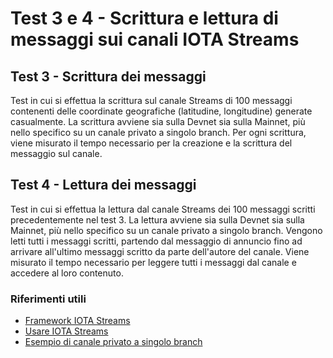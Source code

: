 # Test 3 e 4 - Scrittura e lettura di messaggi sui canali IOTA Streams

## Test 3 - Scrittura dei messaggi
Test in cui si effettua la scrittura sul canale Streams di 100 messaggi contenenti delle coordinate geografiche (latitudine, longitudine) generate casualmente. La scrittura avviene sia sulla Devnet sia sulla Mainnet, più nello specifico su un canale privato a singolo branch. Per ogni scrittura, viene misurato il tempo necessario per la creazione e la scrittura del messaggio sul canale.

## Test 4 - Lettura dei messaggi
Test in cui si effettua la lettura dal canale Streams dei 100 messaggi scritti precedentemente nel test 3. La lettura avviene sia sulla Devnet sia sulla Mainnet, più nello specifico su un canale privato a singolo branch. Vengono letti tutti i messaggi scritti, partendo dal messaggio di annuncio fino ad arrivare all'ultimo messaggi scritto da parte dell'autore del canale. Viene misurato il tempo necessario per leggere tutti i messaggi dal canale e accedere al loro contenuto.

### Riferimenti utili
- [Framework IOTA Streams](https://wiki.iota.org/streams/overview/)
- [Usare IOTA Streams](https://wiki.iota.org/streams/libraries/rust/getting_started/)
- [Esempio di canale privato a singolo branch](https://github.com/iotaledger/streams-examples/blob/master/src/examples/single_publisher/single_branch_private.rs)